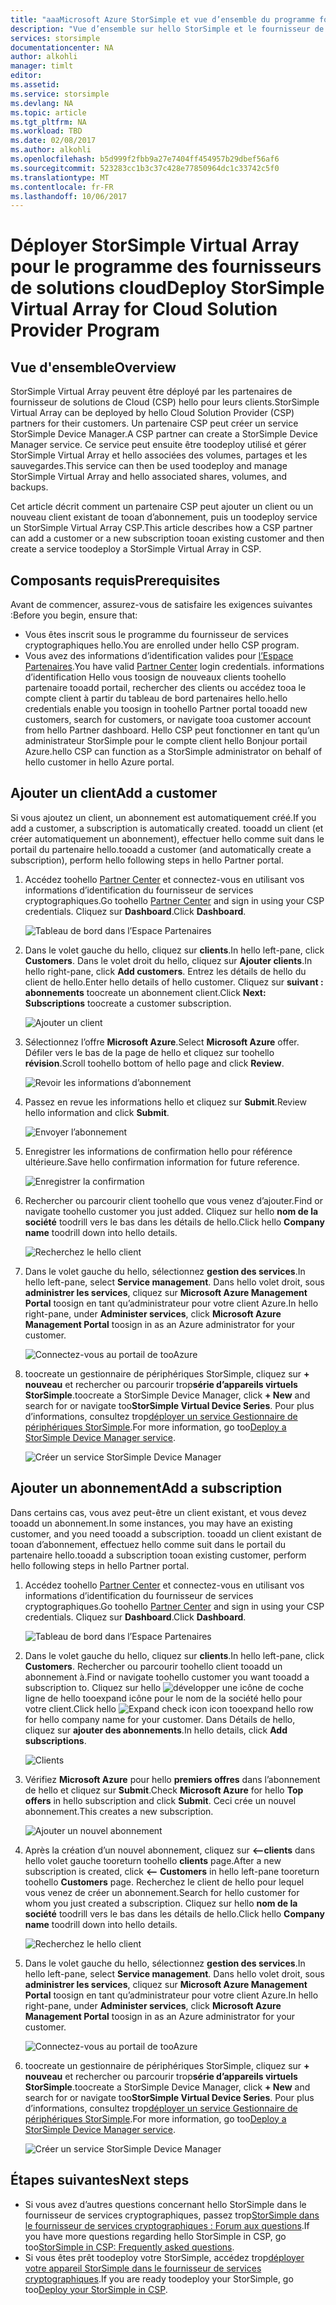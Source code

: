 ```yaml
---
title: "aaaMicrosoft Azure StorSimple et vue d’ensemble du programme fournisseur de Solutions Cloud | Documents Microsoft"
description: "Vue d’ensemble sur hello StorSimple et le fournisseur de services cryptographiques pour les partenaires de StorSimple."
services: storsimple
documentationcenter: NA
author: alkohli
manager: timlt
editor: 
ms.assetid: 
ms.service: storsimple
ms.devlang: NA
ms.topic: article
ms.tgt_pltfrm: NA
ms.workload: TBD
ms.date: 02/08/2017
ms.author: alkohli
ms.openlocfilehash: b5d999f2fbb9a27e7404ff454957b29dbef56af6
ms.sourcegitcommit: 523283cc1b3c37c428e77850964dc1c33742c5f0
ms.translationtype: MT
ms.contentlocale: fr-FR
ms.lasthandoff: 10/06/2017
---
```

# <a name="deploy-storsimple-virtual-array-for-cloud-solution-provider-program"></a><span data-ttu-id="908e6-103">Déployer StorSimple Virtual Array pour le programme des fournisseurs de solutions cloud</span><span class="sxs-lookup"><span data-stu-id="908e6-103">Deploy StorSimple Virtual Array for Cloud Solution Provider Program</span></span>

## <a name="overview"></a><span data-ttu-id="908e6-104">Vue d'ensemble</span><span class="sxs-lookup"><span data-stu-id="908e6-104">Overview</span></span>

<span data-ttu-id="908e6-105">StorSimple Virtual Array peuvent être déployé par les partenaires de fournisseur de solutions de Cloud (CSP) hello pour leurs clients.</span><span class="sxs-lookup"><span data-stu-id="908e6-105">StorSimple Virtual Array can be deployed by hello Cloud Solution Provider (CSP) partners for their customers.</span></span> <span data-ttu-id="908e6-106">Un partenaire CSP peut créer un service StorSimple Device Manager.</span><span class="sxs-lookup"><span data-stu-id="908e6-106">A CSP partner can create a StorSimple Device Manager service.</span></span> <span data-ttu-id="908e6-107">Ce service peut ensuite être toodeploy utilisé et gérer StorSimple Virtual Array et hello associées des volumes, partages et les sauvegardes.</span><span class="sxs-lookup"><span data-stu-id="908e6-107">This service can then be used toodeploy and manage StorSimple Virtual Array and hello associated shares, volumes, and backups.</span></span>

<span data-ttu-id="908e6-108">Cet article décrit comment un partenaire CSP peut ajouter un client ou un nouveau client existant de tooan d’abonnement, puis un toodeploy service un StorSimple Virtual Array CSP.</span><span class="sxs-lookup"><span data-stu-id="908e6-108">This article describes how a CSP partner can add a customer or a new subscription tooan existing customer and then create a service toodeploy a StorSimple Virtual Array in CSP.</span></span>

## <a name="prerequisites"></a><span data-ttu-id="908e6-109">Composants requis</span><span class="sxs-lookup"><span data-stu-id="908e6-109">Prerequisites</span></span>

<span data-ttu-id="908e6-110">Avant de commencer, assurez-vous de satisfaire les exigences suivantes :</span><span class="sxs-lookup"><span data-stu-id="908e6-110">Before you begin, ensure that:</span></span>

- <span data-ttu-id="908e6-111">Vous êtes inscrit sous le programme du fournisseur de services cryptographiques hello.</span><span class="sxs-lookup"><span data-stu-id="908e6-111">You are enrolled under hello CSP program.</span></span>
- <span data-ttu-id="908e6-112">Vous avez des informations d’identification valides pour [l’Espace Partenaires](http://partnercenter.microsoft.com/).</span><span class="sxs-lookup"><span data-stu-id="908e6-112">You have valid [Partner Center](http://partnercenter.microsoft.com/) login credentials.</span></span> <span data-ttu-id="908e6-113">informations d’identification Hello vous toosign de nouveaux clients toohello partenaire tooadd portail, rechercher des clients ou accédez tooa le compte client à partir du tableau de bord partenaires hello.</span><span class="sxs-lookup"><span data-stu-id="908e6-113">hello credentials enable you toosign in toohello Partner portal tooadd new customers, search for customers, or navigate tooa customer account from hello Partner dashboard.</span></span> <span data-ttu-id="908e6-114">Hello CSP peut fonctionner en tant qu’un administrateur StorSimple pour le compte client hello Bonjour portail Azure.</span><span class="sxs-lookup"><span data-stu-id="908e6-114">hello CSP can function as a StorSimple administrator on behalf of hello customer in hello Azure portal.</span></span>
                             
## <a name="add-a-customer"></a><span data-ttu-id="908e6-115">Ajouter un client</span><span class="sxs-lookup"><span data-stu-id="908e6-115">Add a customer</span></span>

<span data-ttu-id="908e6-116">Si vous ajoutez un client, un abonnement est automatiquement créé.</span><span class="sxs-lookup"><span data-stu-id="908e6-116">If you add a customer, a subscription is automatically created.</span></span> <span data-ttu-id="908e6-117">tooadd un client (et créer automatiquement un abonnement), effectuer hello comme suit dans le portail du partenaire hello.</span><span class="sxs-lookup"><span data-stu-id="908e6-117">tooadd a customer (and automatically create a subscription), perform hello following steps in hello Partner portal.</span></span>

1. <span data-ttu-id="908e6-118">Accédez toohello [Partner Center](http://partnercenter.microsoft.com/) et connectez-vous en utilisant vos informations d’identification du fournisseur de services cryptographiques.</span><span class="sxs-lookup"><span data-stu-id="908e6-118">Go toohello [Partner Center](http://partnercenter.microsoft.com/) and sign in using your CSP credentials.</span></span> <span data-ttu-id="908e6-119">Cliquez sur **Dashboard**.</span><span class="sxs-lookup"><span data-stu-id="908e6-119">Click **Dashboard**.</span></span>

     ![Tableau de bord dans l’Espace Partenaires](./media/storsimple-partner-csp-deploy/image1.png)
                              
2. <span data-ttu-id="908e6-121">Dans le volet gauche du hello, cliquez sur **clients**.</span><span class="sxs-lookup"><span data-stu-id="908e6-121">In hello left-pane, click **Customers**.</span></span> <span data-ttu-id="908e6-122">Dans le volet droit du hello, cliquez sur **Ajouter clients**.</span><span class="sxs-lookup"><span data-stu-id="908e6-122">In hello right-pane, click **Add customers**.</span></span> <span data-ttu-id="908e6-123">Entrez les détails de hello du client de hello.</span><span class="sxs-lookup"><span data-stu-id="908e6-123">Enter hello details of hello customer.</span></span> <span data-ttu-id="908e6-124">Cliquez sur **suivant : abonnements** toocreate un abonnement client.</span><span class="sxs-lookup"><span data-stu-id="908e6-124">Click **Next: Subscriptions** toocreate a customer subscription.</span></span>

    ![Ajouter un client](./media/storsimple-partner-csp-deploy/image2.png)

3.  <span data-ttu-id="908e6-126">Sélectionnez l’offre **Microsoft Azure**.</span><span class="sxs-lookup"><span data-stu-id="908e6-126">Select **Microsoft Azure** offer.</span></span> <span data-ttu-id="908e6-127">Défiler vers le bas de la page de hello et cliquez sur toohello **révision**.</span><span class="sxs-lookup"><span data-stu-id="908e6-127">Scroll toohello bottom of hello page and click **Review**.</span></span>

    ![Revoir les informations d’abonnement](./media/storsimple-partner-csp-deploy/image3.png)
                              
4. <span data-ttu-id="908e6-129">Passez en revue les informations hello et cliquez sur **Submit**.</span><span class="sxs-lookup"><span data-stu-id="908e6-129">Review hello information and click **Submit**.</span></span>

    ![Envoyer l’abonnement](./media/storsimple-partner-csp-deploy/image4.png)

5. <span data-ttu-id="908e6-131">Enregistrer les informations de confirmation hello pour référence ultérieure.</span><span class="sxs-lookup"><span data-stu-id="908e6-131">Save hello confirmation information for future reference.</span></span>

    ![Enregistrer la confirmation](./media/storsimple-partner-csp-deploy/image5.png)

6. <span data-ttu-id="908e6-133">Rechercher ou parcourir client toohello que vous venez d’ajouter.</span><span class="sxs-lookup"><span data-stu-id="908e6-133">Find or navigate toohello customer you just added.</span></span> <span data-ttu-id="908e6-134">Cliquez sur hello **nom de la société** toodrill vers le bas dans les détails de hello.</span><span class="sxs-lookup"><span data-stu-id="908e6-134">Click hello **Company name** toodrill down into hello details.</span></span>

    ![Recherchez le hello client](./media/storsimple-partner-csp-deploy/image6.png)  

7. <span data-ttu-id="908e6-136">Dans le volet gauche du hello, sélectionnez **gestion des services**.</span><span class="sxs-lookup"><span data-stu-id="908e6-136">In hello left-pane, select **Service management**.</span></span> <span data-ttu-id="908e6-137">Dans hello volet droit, sous **administrer les services**, cliquez sur **Microsoft Azure Management Portal** toosign en tant qu’administrateur pour votre client Azure.</span><span class="sxs-lookup"><span data-stu-id="908e6-137">In hello right-pane, under **Administer services**, click **Microsoft Azure Management Portal** toosign in as an Azure administrator for your customer.</span></span>

    ![Connectez-vous au portail de tooAzure](./media/storsimple-partner-csp-deploy/image9.png)

8. <span data-ttu-id="908e6-139">toocreate un gestionnaire de périphériques StorSimple, cliquez sur **+ nouveau** et rechercher ou parcourir trop**série d’appareils virtuels StorSimple**.</span><span class="sxs-lookup"><span data-stu-id="908e6-139">toocreate a StorSimple Device Manager, click **+ New** and search for or navigate too**StorSimple Virtual Device Series**.</span></span> <span data-ttu-id="908e6-140">Pour plus d’informations, consultez trop[déployer un service Gestionnaire de périphériques StorSimple](storsimple-virtual-array-manage-service.md).</span><span class="sxs-lookup"><span data-stu-id="908e6-140">For more information, go too[Deploy a StorSimple Device Manager service](storsimple-virtual-array-manage-service.md).</span></span>

    ![Créer un service StorSimple Device Manager](./media/storsimple-partner-csp-deploy/image8.png)


## <a name="add-a-subscription"></a><span data-ttu-id="908e6-142">Ajouter un abonnement</span><span class="sxs-lookup"><span data-stu-id="908e6-142">Add a subscription</span></span>

<span data-ttu-id="908e6-143">Dans certains cas, vous avez peut-être un client existant, et vous devez tooadd un abonnement.</span><span class="sxs-lookup"><span data-stu-id="908e6-143">In some instances, you may have an existing customer, and you need tooadd a subscription.</span></span> <span data-ttu-id="908e6-144">tooadd un client existant de tooan d’abonnement, effectuez hello comme suit dans le portail du partenaire hello.</span><span class="sxs-lookup"><span data-stu-id="908e6-144">tooadd a subscription tooan existing customer, perform hello following steps in hello Partner portal.</span></span>

1. <span data-ttu-id="908e6-145">Accédez toohello [Partner Center](http://partnercenter.microsoft.com/) et connectez-vous en utilisant vos informations d’identification du fournisseur de services cryptographiques.</span><span class="sxs-lookup"><span data-stu-id="908e6-145">Go toohello [Partner Center](http://partnercenter.microsoft.com/) and sign in using your CSP credentials.</span></span> <span data-ttu-id="908e6-146">Cliquez sur **Dashboard**.</span><span class="sxs-lookup"><span data-stu-id="908e6-146">Click **Dashboard**.</span></span>

     ![Tableau de bord dans l’Espace Partenaires](./media/storsimple-partner-csp-deploy/image1.png)
                              
2. <span data-ttu-id="908e6-148">Dans le volet gauche du hello, cliquez sur **clients**.</span><span class="sxs-lookup"><span data-stu-id="908e6-148">In hello left-pane, click **Customers**.</span></span> <span data-ttu-id="908e6-149">Rechercher ou parcourir toohello client tooadd un abonnement à.</span><span class="sxs-lookup"><span data-stu-id="908e6-149">Find or navigate toohello customer you want tooadd a subscription to.</span></span> <span data-ttu-id="908e6-150">Cliquez sur hello ![développer une icône de coche](./media/storsimple-partner-csp-deploy/expand_pane_icon.png) ligne de hello tooexpand icône pour le nom de la société hello pour votre client.</span><span class="sxs-lookup"><span data-stu-id="908e6-150">Click hello ![Expand check icon](./media/storsimple-partner-csp-deploy/expand_pane_icon.png) icon tooexpand hello row for hello company name for your customer.</span></span> <span data-ttu-id="908e6-151">Dans Détails de hello, cliquez sur **ajouter des abonnements**.</span><span class="sxs-lookup"><span data-stu-id="908e6-151">In hello details, click **Add subscriptions**.</span></span>

    ![Clients](./media/storsimple-partner-csp-deploy/image10.png)

3. <span data-ttu-id="908e6-153">Vérifiez **Microsoft Azure** pour hello **premiers offres** dans l’abonnement de hello et cliquez sur **Submit**.</span><span class="sxs-lookup"><span data-stu-id="908e6-153">Check **Microsoft Azure** for hello **Top offers** in hello subscription and click **Submit**.</span></span> <span data-ttu-id="908e6-154">Ceci crée un nouvel abonnement.</span><span class="sxs-lookup"><span data-stu-id="908e6-154">This creates a new subscription.</span></span>

    ![Ajouter un nouvel abonnement](./media/storsimple-partner-csp-deploy/image11.png)

6. <span data-ttu-id="908e6-156">Après la création d’un nouvel abonnement, cliquez sur **<--clients** dans hello volet gauche tooreturn toohello **clients** page.</span><span class="sxs-lookup"><span data-stu-id="908e6-156">After a new subscription is created, click **<-- Customers** in hello left-pane tooreturn toohello **Customers** page.</span></span> <span data-ttu-id="908e6-157">Recherchez le client de hello pour lequel vous venez de créer un abonnement.</span><span class="sxs-lookup"><span data-stu-id="908e6-157">Search for hello customer for whom you just created a subscription.</span></span> <span data-ttu-id="908e6-158">Cliquez sur hello **nom de la société** toodrill vers le bas dans les détails de hello.</span><span class="sxs-lookup"><span data-stu-id="908e6-158">Click hello **Company name** toodrill down into hello details.</span></span>

    ![Recherchez le hello client](./media/storsimple-partner-csp-deploy/image6.png)  

7. <span data-ttu-id="908e6-160">Dans le volet gauche du hello, sélectionnez **gestion des services**.</span><span class="sxs-lookup"><span data-stu-id="908e6-160">In hello left-pane, select **Service management**.</span></span> <span data-ttu-id="908e6-161">Dans hello volet droit, sous **administrer les services**, cliquez sur **Microsoft Azure Management Portal** toosign en tant qu’administrateur pour votre client Azure.</span><span class="sxs-lookup"><span data-stu-id="908e6-161">In hello right-pane, under **Administer services**, click **Microsoft Azure Management Portal** toosign in as an Azure administrator for your customer.</span></span>

    ![Connectez-vous au portail de tooAzure](./media/storsimple-partner-csp-deploy/image9.png)

8. <span data-ttu-id="908e6-163">toocreate un gestionnaire de périphériques StorSimple, cliquez sur **+ nouveau** et rechercher ou parcourir trop**série d’appareils virtuels StorSimple**.</span><span class="sxs-lookup"><span data-stu-id="908e6-163">toocreate a StorSimple Device Manager, click **+ New** and search for or navigate too**StorSimple Virtual Device Series**.</span></span> <span data-ttu-id="908e6-164">Pour plus d’informations, consultez trop[déployer un service Gestionnaire de périphériques StorSimple](storsimple-virtual-array-manage-service.md).</span><span class="sxs-lookup"><span data-stu-id="908e6-164">For more information, go too[Deploy a StorSimple Device Manager service](storsimple-virtual-array-manage-service.md).</span></span>

    ![Créer un service StorSimple Device Manager](./media/storsimple-partner-csp-deploy/image8.png)

## <a name="next-steps"></a><span data-ttu-id="908e6-166">Étapes suivantes</span><span class="sxs-lookup"><span data-stu-id="908e6-166">Next steps</span></span>

- <span data-ttu-id="908e6-167">Si vous avez d’autres questions concernant hello StorSimple dans le fournisseur de services cryptographiques, passez trop[StorSimple dans le fournisseur de services cryptographiques : Forum aux questions](storsimple-partner-csp-faq.md).</span><span class="sxs-lookup"><span data-stu-id="908e6-167">If you have more questions regarding hello StorSimple in CSP, go too[StorSimple in CSP: Frequently asked questions](storsimple-partner-csp-faq.md).</span></span>
- <span data-ttu-id="908e6-168">Si vous êtes prêt toodeploy votre StorSimple, accédez trop[déployer votre appareil StorSimple dans le fournisseur de services cryptographiques](storsimple-partner-csp-deploy.md).</span><span class="sxs-lookup"><span data-stu-id="908e6-168">If you are ready toodeploy your StorSimple, go too[Deploy your StorSimple in CSP](storsimple-partner-csp-deploy.md).</span></span>
